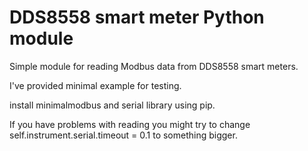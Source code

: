 # DDS8558 smart meter Python module


Simple module for reading Modbus data from DDS8558 smart meters. 

I've provided minimal example for testing.

install minimalmodbus and serial library using pip. 

If you have problems with reading you might try to change self.instrument.serial.timeout = 0.1 to something bigger. 


